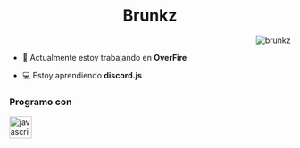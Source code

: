 <h1 align="center"> Brunkz</h1>
<p align="right"><img src="https://komarev.com/ghpvc/?username=brunkz&label=Visitas%20al%20perfil&color=0e75b6&style=flat" alt="brunkz" /> </p>

- 🔭 Actualmente estoy trabajando en **OverFire**

- 💻 Estoy aprendiendo **discord.js**

<p align="left">
</p>

<h3 align="left">Programo con</h3>
<p align="left"> <a href="https://discord.js.org/" target="_blank" rel="noreferrer"> <img src="https://discord.js.org/static/djs_logo.png" alt="javascript" width="40" height="40"/> </a></p>
